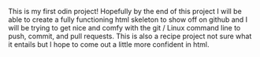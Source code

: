 This is my first odin project! Hopefully by the end of this project I will be
able to create a fully functioning html skeleton to show off on github and I will
be trying to get nice and comfy with the git / Linux command line to push, commit,
and pull requests. This is also a recipe project not sure what it entails but I hope
to come out a little more confident in html.
